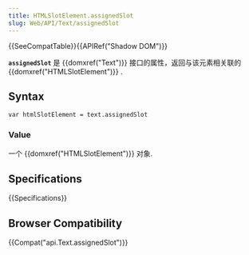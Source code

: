 ```yaml
---
title: HTMLSlotElement.assignedSlot
slug: Web/API/Text/assignedSlot
---
```

{{SeeCompatTable}}{{APIRef("Shadow DOM")}}

**`assignedSlot`** 是 {{domxref("Text")}} 接口的属性，返回与该元素相关联的{{domxref("HTMLSlotElement")}} .

## Syntax

```plain
var htmlSlotElement = text.assignedSlot
```

### Value

一个 {{domxref("HTMLSlotElement")}} 对象.

## Specifications

{{Specifications}}

## Browser Compatibility

{{Compat("api.Text.assignedSlot")}}
